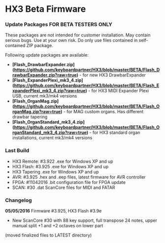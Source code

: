 HX3 Beta Firmware
=================

### Update Packages FOR BETA TESTERS ONLY

These packages are not intended for customer installation. May contain serious 
bugs. Use at your own risk. Do only use files contained in self-contained ZIP 
package.

Following update packages are available:

* **[Flash_DrawbarExpander.zip] (https://github.com/keyboardpartner/HX3/blob/master/BETA/Flash_DrawbarExpander.zip?raw=true)** - for new HX3 DrawbarExpander
* **[Flash_ExpanderPlexi_mk3_4.zip] (https://github.com/keyboardpartner/HX3/blob/master/BETA/Flash_ExpanderPlexi_mk3_4.zip?raw=true)** - for HX3 MIDI Expander Plexi USB, current mk3/mk4 versions
* **[Flash_OrganMag.zip] (https://github.com/keyboardpartner/HX3/blob/master/BETA/Flash_OrganMag.zip?raw=true)** - for MAG custom organs. Has different drawbar tapering
* **[Flash_OrganStandard_mk3_4.zip] (https://github.com/keyboardpartner/HX3/blob/master/BETA/Flash_OrganStandard_mk3_4.zip?raw=true)** - for HX3 standard organ installations, current mk3/mk4 versions

### Last Build

* HX3 Remote: #3.922  .exe for Windows XP and up
* HX3 Flash: #3.925   .exe for Windows XP and up
* HX3 Tapering	    .exe for Windows XP and up
* AVR:  #3.925      .hex and .eep files, latest firmware for AVR controller
* FPGA: #11042016   .bit configuration file for FPGA update
* SCAN: #30         .dat ScanCore files for MIDI and FATAR

### Changelog

<b>05/05/2016</b> Firmware #3.925, HX3 Flash #3.9e

* New ScanCore #30 with 88 key support, full transpose 24 notes, upper manual split +1 and +2 octaves on lower part

(moved finalized files to LATEST directory)
